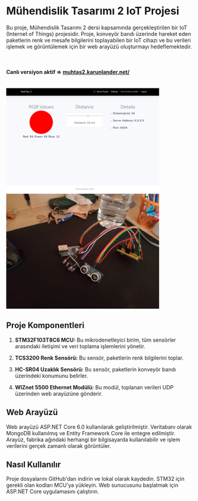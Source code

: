 # Mühendislik Tasarımı 2 IoT Projesi

Bu proje, Mühendislik Tasarımı 2 dersi kapsamında gerçekleştirilen bir IoT (Internet of Things) projesidir. Proje, konveyör bandı üzerinde hareket eden paketlerin renk ve mesafe bilgilerini toplayabilen bir IoT cihazı ve bu verileri işlemek ve görüntülemek için bir web arayüzü oluşturmayı hedeflemektedir.

<br />

#### Canlı versiyon aktif => <a href="https://muhtas2.karunlander.net" target="_blank">muhtas2.karunlander.net/</a> 
 <br />
<div style="display: inline-block;">
<img src="images/main.png" alt="Resim Açıklaması" width="410" height="auto">
<img src="images/hardware.jpg" alt="Resim Açıklaması" width="410" height="auto">
<!-- <img src="images/about.png" alt="Resim Açıklaması" width="410" height="auto">
<img src="images/settings.png" alt="Resim Açıklaması" width="410" height="auto"> -->
</div>

<br />

## Proje Komponentleri

1. **STM32F103T8C6 MCU:** Bu mikrodenetleyici birim, tüm sensörler arasındaki iletişimi ve veri toplama işlemlerini yönetir.

2. **TCS3200 Renk Sensörü:** Bu sensör, paketlerin renk bilgilerini toplar.

3. **HC-SR04 Uzaklık Sensörü:** Bu sensör, paketlerin konveyör bandı üzerindeki konumunu belirler.

4. **WIZnet 5500 Ethernet Modülü:** Bu modül, toplanan verileri UDP üzerinden web arayüzüne gönderir.

## Web Arayüzü

Web arayüzü ASP.NET Core 6.0 kullanılarak geliştirilmiştir. Veritabanı olarak MongoDB kullanılmış ve Entity Framework Core ile entegre edilmiştir. Arayüz, fabrika ağındaki herhangi bir bilgisayarda kullanılabilir ve işlem verilerini gerçek zamanlı olarak görüntüler.

## Nasıl Kullanılır

Proje dosyalarını GitHub'dan indirin ve lokal olarak kaydedin. STM32 için gerekli olan kodları MCU'ya yükleyin. Web sunucusunu başlatmak için ASP.NET Core uygulamasını çalıştırın. 
